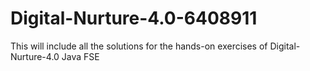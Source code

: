 # Digital-Nurture-4.0-6408911
This will include all the solutions for the hands-on exercises of Digital-Nurture-4.0 Java FSE
